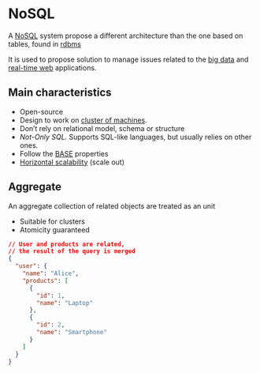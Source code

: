 # NoSQL

A [NoSQL](https://wikipedia.org/wiki/nosql) system propose a different architecture than the one based on tables, found in [rdbms](../rdbms.md)

It is used to propose solution to manage issues related to the [big data](https://wikipedia.org/wiki/big_data) and [real-time web](https://wikipedia.org/wiki/real-time_web) applications.

## Main characteristics

- Open-source
- Design to work on [cluster of machines](https://wikipedia.org/wiki/cluster_computing).
- Don’t rely on relational model, schema or structure
- *Not-Only SQL.* Supports SQL-like languages, but usually relies on other ones.
- Follow the [BASE](../../../architecture/principles/acid.md#base) properties
- [Horizontal scalability](../../../architecture/quality-attributes/scalability.md) (scale out)

## Aggregate

An aggregate collection of related objects are treated as an unit

- Suitable for clusters
- Atomicity guaranteed

```json
// User and products are related,
// the result of the query is merged
{
  "user": {
    "name": "Alice",
    "products": [
      {
        "id": 1,
        "name": "Laptop"
      },
      {
        "id": 2,
        "name": "Smartphone"
      }     
    ]
  }
}
```